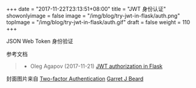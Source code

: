 +++
date = "2017-11-22T23:13:51+08:00"
title = "JWT 身份认证"
showonlyimage = false
image = "/img/blog/try-jwt-in-flask/auth.png"
topImage = "/img/blog/try-jwt-in-flask/auth.gif"
draft = false
weight = 110
+++

JSON Web Token 身份验证
<!--more-->



参考文档

> - Oleg Agapov (2017-11-21) [JWT authorization in Flask](https://codeburst.io/jwt-authorization-in-flask-c63c1acf4eeb)

封面图片来自 [Two-factor Authentication](https://dribbble.com/shots/3643790-Two-factor-Authentication) <a href="https://dribbble.com/garretbeard"><i class="fa fa-dribbble" aria-hidden="true"></i> Garret J Beard</a>
